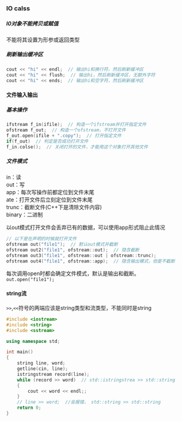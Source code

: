 ### IO calss
##### I0对象不能拷贝或赋值
不能将其设置为形参或返回类型  
##### 刷新输出缓冲区
```C++
cout << "hi" << endl;  // 输出hi和换行符，然后刷新缓冲区
cout << "hi" << flush;  // 输出hi，然后刷新缓冲区，无额外字符
cout << "hi" << ends;  // 输出hi和空字符，然后刷新缓冲区
```
#### 文件输入输出
##### 基本操作
```C++
ifstream f_in(ifile);  // 构造一个ifstream并打开指定文件
ofstream f_out;  // 构造一个ofstream，不打开文件
f_out.open(ifile + ".copy");  // 打开指定文件
if(f_out)  // 判定是否成功打开文件
f_in.colse();  // 关闭打开的文件，才能用这个对象打开其他文件
```
##### 文件模式
in：读  
out：写  
app：每次写操作前都定位到文件末尾  
ate：打开文件后立刻定位到文件末尾  
trunc：截断文件(C++下是清除文件内容)  
binary：二进制  
  
以out模式打开文件会丢弃已有的数据，可以使用app形式阻止此情况  
```C++
// 以下是在声明的时候就打开文件
ofstream out("file1");  // 默认out模式并截断
ofstream out2("file1", ofstream::out);  // 隐含截断
ofstream out3("file1", ofstream::out | ofstream::trunc);
ofstream out4("file1", ofstream::app);  // 隐含输出模式，但是不截断
```
每次调用open时都会确定文件模式，默认是输出和截断。  
`out.open("file1");`  

#### string流
`>>`,`<<`符号的两端应该是string类型和流类型，不能同时是string  
```C++
#include <iostream>
#include <string>
#include <sstream>

using namespace std;

int main()
{
	string line, word;
	getline(cin, line);
	istringstream record(line);
	while (record >> word)  // std::istringstrea >> std::string 
	{
		cout << word << endl;;
	}
    // line >> word;  //会报错， std::string >> std::string 
	return 0;
}

```


